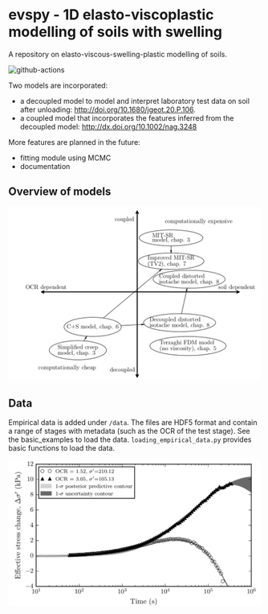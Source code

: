 # evspy - 1D elasto-viscoplastic modelling of soils with swelling
A repository on elasto-viscous-swelling-plastic modelling of soils. 

![github-actions](https://github.com/thomasvergote/evspy/actions/workflows/python-test.yml/badge.svg)

Two models are incorporated:
- a decoupled model to model and interpret laboratory test data on soil after unloading: http://doi.org/10.1680/jgeot.20.P.106. 
- a coupled model that incorporates the features inferred from the decoupled model: http://dx.doi.org/10.1002/nag.3248

More features are planned in the future:
- fitting module using MCMC
- documentation

## Overview of models

![example](/overview_of_models.png)
## Data
Empirical data is added under `/data`. The files are HDF5 format and contain a range of stages with metadata (such as the OCR of the test stage). See the basic_examples to load the data. `loading_empirical_data.py` provides basic functions to load the data. 

![example](/example_fit.png)


